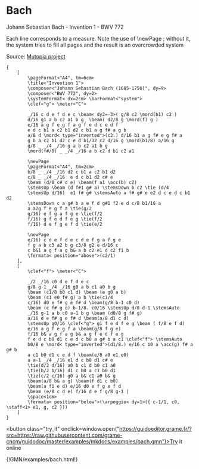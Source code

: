 
# Bach

Johann Sebastian Bach - Invention 1 - BWV 772

Each line corresponds to a measure.
Note the use of \newPage ; without it, the system tries
to fill all pages and the result is an overcrowded system

Source: [Mutopia project](https://www.mutopiaproject.org/ftp/BachJS/BWV772/bach-invention-01/bach-invention-01-a4.pdf)

~~~~~~
{
	[
		\pageFormat<"A4", tm=6cm>
		\title<"Invention 1">
		\composer<"Johann Sebastian Bach (1685-1750)", dy=9>
		\composer<"BWV 772", dy=2>
		\systemFormat< dx=2cm> \barFormat<"system">
		\clef<"g"> \meter<"C"> 

		_/16 c d e f d e c \beam< dy2=-3>( g/8 c2 \mord(b1) c2 )
		d/16 g1 a b c2 a1 b g  \beam( d2/8 g \mord(f) g )
		e/16 a g f e g f a g f e d c e d f
		e d c b1 a c2 b1 d2 c b1 a g f# a g b
		a/8 d \mord< type="inverted">(c2.) d/16 b1 a g f# e g f# a
		g b a c2 b1 d2 c e d b1/32 c2 d/16 g \mord(b1/8) a/16 g 
		g/8 _ _/4 _/16 g a b c2 a1 b g 
		\mord(f#/8) _ _/4 _/16 a b c2 d b1 c2 a1

		\newPage
		\pageFormat<"A4", tm=2cm>
		b/8 _ _/4 _/16 d2 c b1 a c2 b1 d2 
		c/8 _ _/4 _/16  e d c b1 d2 c# e
		\beam (d/8 c# d e) \beam(f a1 \acc(b) c2)
		\stemsUp \beam (d f#1 g# a) \stemsDown b c2 \tie (d/4
		\stemsUp d/16)  e1 f# g# \stemsAuto a f# g# e e2 d c e d c b1 d2
		\stemsDown c a g# b a e f d g#1 f2 e d c/8 b1/16 a
		a a2g f e g f a \tie(g/2
		g/16) e f g a f g e \tie(f/2
		f/16) g f e d f e g \tie(f/2
		f/16) d e f g e f d \tie(e/2

		\newPage
		e/16) c d e f d e c d e f g a f g e
		f g a b c3 a2 b g c3/8 g2 e d/16 c
		c b&1 a g f a g b& a b c2 e1 d c2 f1 b 
		\fermata< position="above">(c2/1)
	],
	[
		\clef<"f"> \meter<"C"> 

		_/2 _/16 c0 d e f d e c
		g/8 g-1 _/4 _/16 g0 a b c1 a0 b g
		\beam (c1/8 b0 c1 d) \beam (e g0 a b)
		\beam (c1 e0 f# g) a b \tie(c1/4
		c/16) d0 e f# g e f# d \beam(g/8 b-1 c0 d)
		\beam (e f# g e) b-1/8. c0/16 \stemsUp d/8 d-1 \stemsAuto
		_/16 g-1 a b c0 a-1 b g \beam (d0/8 g f# g)
		a/16 d e f# g e f# d \beam(a/8 d1 c d)
		\stemsUp g0/16 \clef<"g"> g1 f e d f e g \beam ( f/8 e f d)
		e/16 a g f e g f a \beam(g/8 f g e)
		f/16 b& a g f a g b& a g f e d f e g
		f e d c b0 d1 c e d c b0 a g# b a c1 \clef<"f"> \stemsAuto
		b0/8 e \mord< type="inverted">(d1/8.) e/16 c b0 a \acc(g) f# a g# b
		a c1 b0 d1 c e d f \beam(e/8 a0 e1 e0)
		a a-1 _/4 _/16 e1 d c b0 d1 c# e 
		\tie(d/2 d/16) a0 b c1 d b0 c1 a0
		\tie(b/2 b/16) d1 c b0 a c1 b0 d1 
		\tie(c/2 c/16) g0 a b& c1 a0 b& g
		\beam(a/8 b& a g) \beam(f d1 c b0)
		\beam(a f1 e d) e/16 d0 e f g e f d
		\beam (e/8 c d e) f/16 d e f g/8 g-1 |
		\space<1cm>	
		\fermata< position="below">(\arpeggio< dy=1>({ c-1/1, c0, \staff<1> e1, g, c2 }))
	]
}
~~~~~~


<button class="try_it" onclick=window.open("https://guidoeditor.grame.fr/?src=https://raw.githubusercontent.com/grame-cncm/guidodoc/master/examples/mkdocs/examples/bach.gmn")>Try it online</button>

{!GMN/examples/bach.html!}

